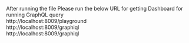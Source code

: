 After running the file Please run the below URL for getting Dashboard for running GraphQL query <br/>
http://localhost:8009/playground   <br/>
http://localhost:8009/graphiql   <br/>
http://localhost:8009/graphiql <br/>
